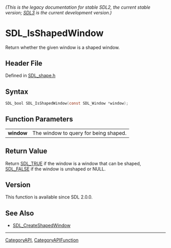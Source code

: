 ###### (This is the legacy documentation for stable SDL2, the current stable version; [SDL3](https://wiki.libsdl.org/SDL3/) is the current development version.)
# SDL_IsShapedWindow

Return whether the given window is a shaped window.

## Header File

Defined in [SDL_shape.h](https://github.com/libsdl-org/SDL/blob/SDL2/include/SDL_shape.h)

## Syntax

```c
SDL_bool SDL_IsShapedWindow(const SDL_Window *window);

```

## Function Parameters

|                |                                       |
| -------------- | ------------------------------------- |
| **window**     | The window to query for being shaped. |

## Return Value

Return [SDL_TRUE](SDL_TRUE) if the window is a window that can be shaped,
[SDL_FALSE](SDL_FALSE) if the window is unshaped or NULL.

## Version

This function is available since SDL 2.0.0.

## See Also

* [SDL_CreateShapedWindow](SDL_CreateShapedWindow)

----
[CategoryAPI](CategoryAPI), [CategoryAPIFunction](CategoryAPIFunction)

